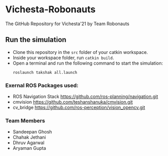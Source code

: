 # Vichesta-Robonauts

The GitHub Repository for Vichesta'21 by Team Robonauts

## Run the simulation

- Clone this repository in the `src` folder of your catkin workspace.
- Inside your workspace folder, run `catkin build`.
- Open a terminal and run the following command to start the simulation:
  ```
  roslaunch takshak all.launch
  ```
### Exernal ROS Packages used:
- ROS Navigation Stack https://github.com/ros-planning/navigation.git </br>
- cmvision https://github.com/teshanshanuka/cmvision.git
- cv_bridge https://github.com/ros-perception/vision_opencv.git

### Team Members
- Sandeepan Ghosh
- Chahak Jethani
- Dhruv Agarwal
- Aryaman Gupta
